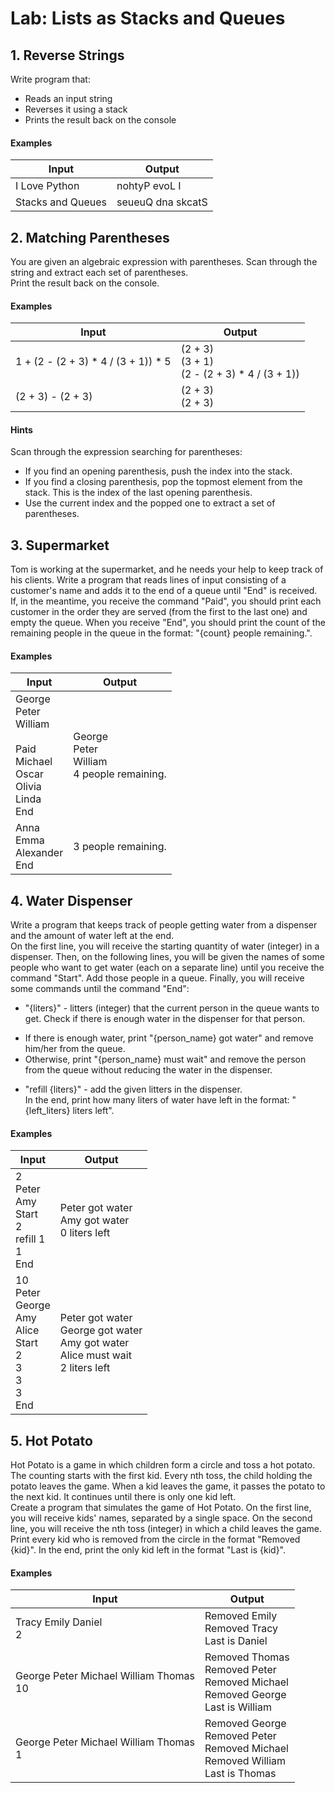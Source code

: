 # Lab: Lists as Stacks and Queues

## 1.	Reverse Strings
Write program that:  
*	Reads an input string
*	Reverses it using a stack
*	Prints the result back on the console
#### Examples

| Input | Output |
| ----- | ------ |
| I Love Python | nohtyP evoL I |
| Stacks and Queues | seueuQ dna skcatS |

## 2.	Matching Parentheses
You are given an algebraic expression with parentheses. Scan through the string and extract each set of parentheses.  
Print the result back on the console.  
#### Examples

| Input | Output |
| ----- | ------ |
| 1 + (2 - (2 + 3) * 4 / (3 + 1)) * 5 | (2 + 3)<br />(3 + 1)<br />(2 - (2 + 3) * 4 / (3 + 1)) |
| (2 + 3) - (2 + 3) | (2 + 3)<br />(2 + 3) |

#### Hints
Scan through the expression searching for parentheses:  
*	If you find an opening parenthesis, push the index into the stack.
*	If you find a closing parenthesis, pop the topmost element from the stack. This is the index of the last opening parenthesis.
*	Use the current index and the popped one to extract a set of parentheses.

## 3.	Supermarket
Tom is working at the supermarket, and he needs your help to keep track of his clients. Write a program that reads lines of input consisting of a customer's name and adds it to the end of a queue until "End" is received. If, in the meantime, you receive the command "Paid", you should print each customer in the order they are served (from the first to the last one) and empty the queue. 
When you receive "End", you should print the count of the remaining people in the queue in the format: "{count} people remaining.". 
#### Examples

| Input | Output |
| ----- | ------ |
| George<br />Peter<br />William<br /><br />Paid<br />Michael<br />Oscar<br />Olivia<br />Linda<br />End | George<br />Peter<br />William<br />4 people remaining. |
| Anna<br />Emma<br />Alexander<br />End | 3 people remaining. |

## 4.	Water Dispenser
Write a program that keeps track of people getting water from a dispenser and the amount of water left at the end.  
On the first line, you will receive the starting quantity of water (integer) in a dispenser. Then, on the following lines, you will be given the names of some people who want to get water (each on a separate line) until you receive the command "Start". Add those people in a queue. Finally, you will receive some commands until the command "End":  
-	"{liters}" - litters (integer) that the current person in the queue wants to get. Check if there is enough water in the dispenser for that person.  
*	If there is enough water, print "{person_name} got water" and remove him/her from the queue.
*	Otherwise, print "{person_name} must wait" and remove the person from the queue without reducing the water in the dispenser.
-	"refill {liters}" - add the given litters in the dispenser.  
In the end, print how many liters of water have left in the format: "{left_liters} liters left".  
#### Examples

| Input | Output |
| ----- | ------ |
| 2<br />Peter<br />Amy<br />Start<br />2<br />refill 1<br />1<br />End | Peter got water<br />Amy got water<br />0 liters left |
| 10<br />Peter<br />George<br />Amy<br />Alice<br />Start<br />2<br />3<br />3<br />3<br />End | Peter got water<br />George got water<br />Amy got water<br />Alice must wait<br />2 liters left |

## 5.	Hot Potato
Hot Potato is a game in which children form a circle and toss a hot potato. The counting starts with the first kid. Every nth toss, the child holding the potato leaves the game. When a kid leaves the game, it passes the potato to the next kid. It continues until there is only one kid left.  
Create a program that simulates the game of Hot Potato. On the first line, you will receive kids' names, separated by a single space. On the second line, you will receive the nth toss (integer) in which a child leaves the game.  
Print every kid who is removed from the circle in the format "Removed {kid}". In the end, print the only kid left in the format "Last is {kid}".  
#### Examples

| Input | Output |
| ----- | ------ |
| Tracy Emily Daniel<br />2 | Removed Emily<br />Removed Tracy<br />Last is Daniel |
| George Peter Michael William Thomas<br />10 | Removed Thomas<br />Removed Peter<br />Removed Michael<br />Removed George<br />Last is William<br /> |
| George Peter Michael William Thomas<br />1 | Removed George<br />Removed Peter<br />Removed Michael<br />Removed William<br />Last is Thomas |
